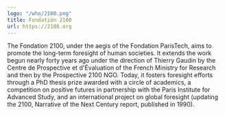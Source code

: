 ```yaml
---
logo: "/who/2100.png"
title: Fondation 2100
url: https://2100.org
---
```

The Fondation 2100, under the aegis of the Fondation ParisTech, aims to promote
the long-term foresight of human societies. It extends the work begun nearly forty
years ago under the direction of Thierry Gaudin by the Centre de Prospective et
d'Évaluation of the French Ministry for Research and then by the Prospective 2100
NGO. Today, it fosters foresight efforts through a PhD thesis prize awarded with
a circle of academics, a competition on positive futures in partnership with the
Paris Institute for Advanced Study, and an international project on global foresight
(updating the 2100, Narrative of the Next Century report, published in 1990).